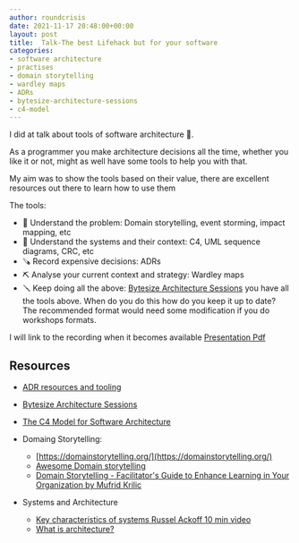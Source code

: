 ```yaml
---
author: roundcrisis
date: 2021-11-17 20:48:00+00:00
layout: post
title:  Talk-The best Lifehack but for your software 
categories:
- software architecture
- practises
- domain storytelling
- wardley maps
- ADRs
- bytesize-architecture-sessions
- c4-model
---
```


I did at talk about tools of software architecture 🎉. 

As a programmer you make architecture decisions all the time, whether you like it or not, might as well have some tools to help you with that.

My aim was to show the tools based on their value, there are excellent resources out there to learn how to use them

The tools: 


* 🔧 Understand the problem: Domain storytelling, event storming, impact mapping, etc
* 🔨 Understand the systems and their context: C4, UML sequence diagrams, CRC, etc
* 🪚  Record expensive decisions: ADRs
* ⛏️  Analyse your current context and strategy: Wardley maps
* 🪛 Keep doing all the above: [Bytesize Architecture Sessions](https://bytesizearchitecturesessions.com/) you have all the tools above. When do you do this how do you keep it up to date? The recommended format would need some modification if you do workshops formats.


I will link to the recording when it becomes available
[Presentation Pdf](https://www.roundcrisis.com/presentations/The-best-life-hack-but-for-your-software.pdf)

## Resources

* [ADR resources and tooling](https://adr.github.io/)
* [Bytesize Architecture Sessions](https://bytesizearchitecturesessions.com/)
* [The C4 Model for Software Architecture](https://www.infoq.com/articles/C4-architecture-model/)
* Domaing Storytelling: 
   * [https://domainstorytelling.org/](https://domainstorytelling.org/)
   * [Awesome Domain storytelling](https://github.com/hofstef/awesome-domain-storytelling)
  * [Domain Storytelling - Facilitator's Guide to Enhance Learning in Your Organization by Mufrid Krilic](https://www.youtube.com/watch?v=ANfYEt16vRI)

* Systems and Architecture

    * [Key characteristics of systems Russel Ackoff 10 min video](https://www.youtube.com/watch?v=OqEeIG8aPPk)
    * [What is architecture?](https://www.bredemeyer.com/whatis.htm)
